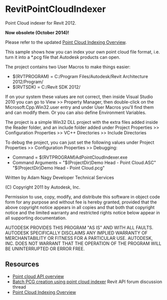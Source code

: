 RevitPointCloudIndexer
======================

Point Cloud indexer for Revit 2012.

**Now obsolete (October 2014)!**

Please refer to the updated [Point Cloud Indexing Overview](http://thebuildingcoder.typepad.com/blog/2014/10/point-cloud-indexing-update.html).

This sample shows how you can index your own point cloud file format, 
i.e. turn it into a *.pcg file that Autodesk products can open.

The project contains two User Macros to make things easier:

* $(RVTPROGRAM) = C:/Program Files/Autodesk/Revit Architecture 2012/Program/ 
* $(RVTSDK) = C:/Revit SDK 2012/

If on your system these values are not correct, then inside Visual Studio 2010 you 
can go to View >> Property Manager, then double-click on the Microsoft.Cpp.Win32.user entry
and under User Macros you'll find them and can modify them. 
Or you can also define Environment Variables.  

The project is a simple Win32 DLL project with the extra files added inside the Reader folder,
and an include folder added under 
Project Properties >> Configuration Properties >> VC++ Directories >> Include Directories 

To debug the project, you can just set the following values under 
Project Properties >> Configuration Properties >> Debugging: 

* Command = $(RVTPROGRAM)AdPointCloudIndexer.exe
* Command Arguments = "$(ProjectDir)Demo Head - Point Cloud.ASC" "$(ProjectDir)Demo Head - Point Cloud.pcg"

Written by Adam Nagy
Developer Technical Services 

(C) Copyright 2011 by Autodesk, Inc. 

Permission to use, copy, modify, and distribute this software in
object code form for any purpose and without fee is hereby granted, 
provided that the above copyright notice appears in all copies and 
that both that copyright notice and the limited warranty and
restricted rights notice below appear in all supporting 
documentation.

AUTODESK PROVIDES THIS PROGRAM "AS IS" AND WITH ALL FAULTS. 
AUTODESK SPECIFICALLY DISCLAIMS ANY IMPLIED WARRANTY OF
MERCHANTABILITY OR FITNESS FOR A PARTICULAR USE.  AUTODESK, INC. 
DOES NOT WARRANT THAT THE OPERATION OF THE PROGRAM WILL BE
UNINTERRUPTED OR ERROR FREE.


Resources
---------

- [Point cloud API overview](http://thebuildingcoder.typepad.com/blog/2011/11/au-begins-and-point-cloud-overview.html)
- [Batch PCG creation using point cloud indexer](http://forums.autodesk.com/t5/revit-architecture/batch-pcg-creation-using-autodesk-point-cloud-indexer/td-p/3238878) Revit API forum discussion thread
- [Point Cloud Indexing Overview](http://thebuildingcoder.typepad.com/blog/2014/10/point-cloud-indexing-update.html)
